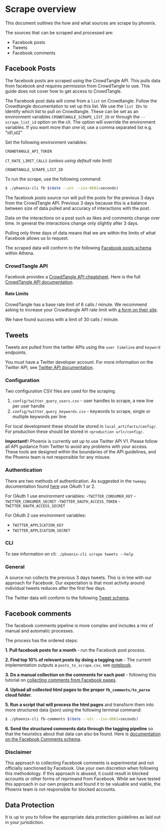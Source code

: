 # Scrape overview
This document outlines the how and what sources are scrape by phoenix.

The sources that can be scraped and processed are:
- Facebook posts
- Tweets
- Facebook comments

## Facebook Posts
The facebook posts are scraped using the CrowdTangle API. 
This pulls data from facebook and requires permission from CrowdTangle to use.
This guide does not cover how to get access to CrowdTangle. 

The Facebook post data will come from a `list` on Crowdtangle.
Follow the Crowdtangle documentation to set up this list.
We use the `list IDs` to identify which list to pull on Crowdtangle.
These can be set as an environment variables `CROWDTANGLE_SCRAPE_LIST_ID` or through the `--scrape_list_id` option on the cli.
The option will override the environment variables.
If you want more than one id, use a comma separated list e.g. "id1,id2"

Set the following environment variables:

`CROWDTANGLE_API_TOKEN`

`CT_RATE_LIMIT_CALLS` _(unless using default rate limit)_

`CROWDTANGLE_SCRAPE_LIST_ID`


To run the scrape, use the following command:
```bash 
$ ./phoenix-cli fb $(date --utc --iso-8601=seconds)
```

The facebook posts source run will pull the posts for the previous 3 days from the CrowdTangle API.
Previous 3 days because this is a balance between size of data pulled and accuracy of interactions with the post.

Data on the interactions on a post such as likes and comments change over time. In general the interactions change only slightly after 3 days.

Pulling only three days of data means that we are within the limits of what Facebook allows us to request.

The scraped data will conform to the following [Facebook posts schema](docs/facebook_posts_table.md) within Athena.

### CrowdTangle API
Facebook provides a [CrowdTangle API cheatsheet](https://help.crowdtangle.com/en/articles/3443476-api-cheat-sheet).
Here is the full [CrowdTangle API documentation](https://github.com/CrowdTangle/API/wiki).

#### Rate Limits
CrowdTangle has a base rate limit of 6 calls / minute.
We recommend asking to increase your Crowdtangle API rate limit with [a form on their site](https://www.facebook.com/help/contact/908993259530156).

We have found success with a limit of 30 calls / minute.


## Tweets
Tweets are pulled from the twitter APIs using the `user timeline` and `keyword` endpoints.

You must have a Twitter developer account.
For more information on the Twitter API, see [Twitter API documentation](https://developer.twitter.com/en/docs).

### Configuration
Two configuration CSV files are used for the scraping.

1. `config/twitter_query_users.csv` - user handles to scrape, a new line per user handle
2. `config/twitter_query_keywords.csv` - keywords to scrape, single or multiple keywords per line

For local development these should be stored in `local_artifacts/config/`.
For production these should be stored in `<production url>/config/`.

**Important!:** Phoenix is currently set up to use Twitter API V1. 
Please follow all API guidance from Twitter to avoid any problems with your access.
These tools are designed within the boundaries of the API guidelines, 
and the Phoenix team is not responsible for any misuse.

### Authentication
There are two methods of authentication. As suggested in the `tweepy` documentation found [here](https://docs.tweepy.org/en/stable/auth_tutorial.html) use OAuth 1 or 2.

For OAuth 1 use environment variables:
-`TWITTER_CONSUMER_KEY`
-`TWITTER_CONSUMER_SECRET`
-`TWITTER_OAUTH_ACCESS_TOKEN`
-`TWITTER_OAUTH_ACCESS_SECRET`

For OAuth 2 use environment variables:
- `TWITTER_APPLICATION_KEY`
- `TWITTER_APPLICATION_SECRET`

### CLI
To see information on cli:
`./phoenix-cli scrape tweets --help`


### General
A source run collects the previous 3 days tweets.
This is in line with our approach for Facebook.
Our expectation is that most activity around individual tweets reduces after the first few days.

The Twitter data will conform to the following [Tweet schema](docs/tweets_table.md).

## Facebook comments
The facebook comments pipeline is more complex and includes a mix of manual and automatic processes.

The process has the ordered steps:

**1. Pull facebook posts for a month** - run the Facebook post process.

**2. Find top 10% of relevant posts by doing a tagging run** - 
The current implementation outputs a `posts_to_scrape.csv`, see [notebook](/phoenix/tag/twitter_facebook_posts_finalise.ipynb).

**3. Do a manual collection on the comments for each post** - 
following this tutorial on [collecting comments from Facebook pages](docs/facebook-comment-collection.md). 

**4. Upload all collected html pages to the proper `fb_comments/to_parse` cloud folder.** 

**5. Run a script that will process the html pages** and transform them into more structured data (json) using the following terminal command:
```bash
$ ./phoenix-cli fb-comments $(date --utc --iso-8601=seconds)
```

**6. Send the structured comments data through the tagging pipeline** so that the heuristics about that data can also be found. 
Here is [documentation on the Facebook Comments schema](docs/facebook_comments_table.md).

### Disclaimer

This approach to collecting Facebook comments is experimental and not officially sanctioned by Facebook. 
Use your own discretion when following this methodology.
If this approach is abused, it could result in blocked accounts or other forms of reprimand from Facebook.
While we have tested this approach in our own projects and found it to be valuable and viable, 
the Phoenix team is not responsible for blocked accounts. 

## Data Protection
It is up to you to follow the appropriate data protection guidelines as laid out in your jurisdiction. 